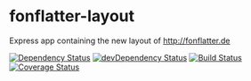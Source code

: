 # fonflatter-layout

Express app containing the new layout of http://fonflatter.de

[![Dependency Status](https://david-dm.org/fonflatter/layout.svg)](https://david-dm.org/fonflatter/layout)
[![devDependency Status](https://david-dm.org/fonflatter/layout/dev-status.svg)](https://david-dm.org/fonflatter/layout#info=devDependencies)
[![Build Status](https://api.travis-ci.org/fonflatter/layout.svg)](https://travis-ci.org/fonflatter/layout)
[![Coverage Status](https://coveralls.io/repos/fonflatter/layout/badge.svg?branch=1.0.1-dev)](https://coveralls.io/r/fonflatter/layout?branch=1.0.1-dev)
